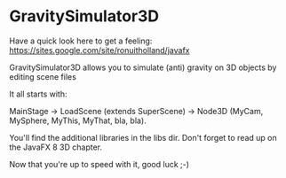 # GravitySimulator3D

Have a quick look here to get a feeling: https://sites.google.com/site/ronuitholland/javafx

GravitySimulator3D allows you to simulate (anti) gravity on 3D objects by editing scene files

It all starts with:

MainStage -> LoadScene (extends SuperScene) -> Node3D (MyCam, MySphere, MyThis, MyThat, bla, bla).

You'll find the additional libraries in the libs dir.
Don't forget to read up on the JavaFX 8 3D chapter.

Now that you're up to speed with it, good luck ;-)
